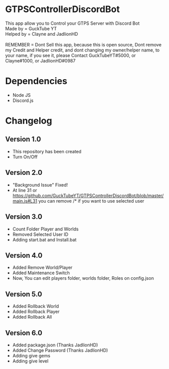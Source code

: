 # GTPSControllerDiscordBot
This app allow you to Control your GTPS Server with Discord Bot
<br /> Made by = GuckTube YT
<br /> Helped by = Clayne and JadlionHD
<br />
<br /> REMEMBER = Dont Sell this app, because this is open source, Dont remove my Credit and Helper credit, and dont changing my owner/helper name, to your name, if you see it, please Contact GuckTubeYT#5000, or Clayne#1000, or JadlionHD#0987
# Dependencies
- Node JS
- Discord.js
# Changelog
## Version 1.0
- This repository has been created
- Turn On/Off
## Version 2.0
- "Background Issue" Fixed!
- At line 31 or https://github.com/GuckTubeYT/GTPSControllerDiscordBot/blob/master/main.js#L31 you can remove /* if you want to use selected user
## Version 3.0
- Count Folder Player and Worlds
- Removed Selected User ID
- Adding start.bat and Install.bat
## Version 4.0
- Added Remove World/Player
- Added Maintenance Switch
- Now, You can edit players folder, worlds folder, Roles on config.json
## Version 5.0
- Added Rollback World
- Added Rollback Player
- Added Rollback All
## Version 6.0
- Added package.json (Thanks JadlionHD)
- Added Change Password (Thanks JadlionHD)
- Adding give gems
- Adding give level
